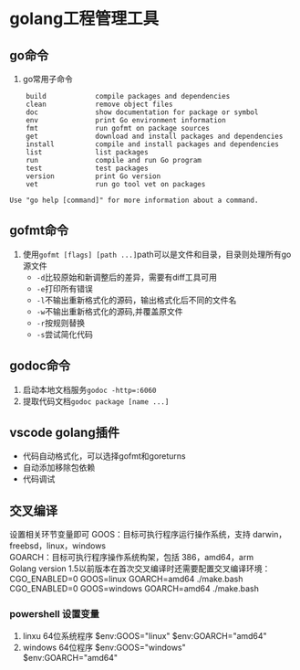 # golang工程管理工具

## go命令
1. go常用子命令
```
	build            compile packages and dependencies
	clean            remove object files
	doc              show documentation for package or symbol
	env              print Go environment information
	fmt              run gofmt on package sources
	get              download and install packages and dependencies
	install          compile and install packages and dependencies
	list             list packages
	run              compile and run Go program
	test             test packages
	version          print Go version
	vet              run go tool vet on packages

Use "go help [command]" for more information about a command.
```

## gofmt命令
1. 使用`gofmt [flags] [path ...]`path可以是文件和目录，目录则处理所有go源文件
    - `-d`比较原始和新调整后的差异，需要有diff工具可用 
    - `-e`打印所有错误
    - `-l`不输出重新格式化的源码，输出格式化后不同的文件名
    - `-w`不输出重新格式化的源码,并覆盖原文件
    - `-r`按规则替换
    - `-s`尝试简化代码

## godoc命令
1. 启动本地文档服务`godoc -http=:6060`
2. 提取代码文档`godoc package [name ...]`

## vscode golang插件
- 代码自动格式化，可以选择gofmt和goreturns
- 自动添加移除包依赖
- 代码调试

## 交叉编译
设置相关环节变量即可
GOOS：目标可执行程序运行操作系统，支持 darwin，freebsd，linux，windows  
GOARCH：目标可执行程序操作系统构架，包括 386，amd64，arm  
Golang version 1.5以前版本在首次交叉编译时还需要配置交叉编译环境：  
CGO_ENABLED=0 GOOS=linux GOARCH=amd64 ./make.bash  
CGO_ENABLED=0 GOOS=windows GOARCH=amd64 ./make.bash  

### powershell 设置变量
1. linxu 64位系统程序
    $env:GOOS="linux"
	$env:GOARCH="amd64"
2. windows 64位程序
	$env:GOOS="windows"  
	$env:GOARCH="amd64"  

